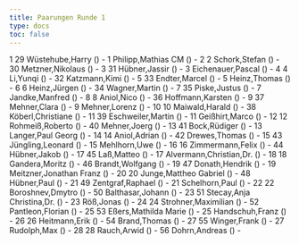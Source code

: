 ```yaml
---
title: Paarungen Runde 1
type: docs
toc: false
---
```


<runde>
1	29	Wüstehube,Harry		()	-	1	Philipp,Mathias	CM	()		-		 
2	2	Schork,Stefan		()	-	30	Metzner,Nikolaus		()		-		 
3	31	Hübner,Jassir		()	-	3	Eichenauer,Pascal		()		-		 
4	4	Li,Yunqi		()	-	32	Katzmann,Kimi		()		-		 
5	33	Endter,Marcel		()	-	5	Heinz,Thomas		()		-		 
6	6	Heinz,Jürgen		()	-	34	Wagner,Martin		()		-		 
7	35	Piske,Justus		()	-	7	Jandke,Manfred		()		-		 
8	8	Aniol,Nico		()	-	36	Hoffmann,Karsten		()		-		 
9	37	Mehner,Clara		()	-	9	Mehner,Lorenz		()		-		 
10	10	Maiwald,Harald		()	-	38	Köberl,Christiane		()		-		 
11	39	Eschweiler,Martin		()	-	11	Geißhirt,Marco		()		-		 
12	12	Rohmeiß,Roberto		()	-	40	Mehner,Joerg		()		-		 
13	41	Bock,Rüdiger		()	-	13	Langer,Paul Georg		()		-		 
14	14	Aniol,Adrian		()	-	42	Drewes,Thomas		()		-		 
15	43	Jüngling,Leonard		()	-	15	Mehlhorn,Uwe		()		-		 
16	16	Zimmermann,Felix		()	-	44	Hübner,Jakob		()		-		 
17	45	Laß,Matteo		()	-	17	Alvermann,Christian,Dr.		()		-		 
18	18	Gandera,Moritz		()	-	46	Brandt,Wolfgang		()		-		 
19	47	Donath,Hendrik		()	-	19	Meitzner,Jonathan Franz		()		-		 
20	20	Junge,Mattheo Gabriel		()	-	48	Hübner,Paul		()		-		 
21	49	Zentgraf,Raphael		()	-	21	Schelhorn,Paul		()		-		 
22	22	Boroshnev,Dmytro		()	-	50	Balthasar,Johann		()		-		 
23	51	Stecay,Anja Christina,Dr.		()	-	23	Röß,Jonas		()		-		 
24	24	Strohner,Maximilian		()	-	52	Pantleon,Florian		()		-		 
25	53	Eßers,Mathilda Marie		()	-	25	Handschuh,Franz		()		-		 
26	26	Heitmann,Erik		()	-	54	Brand,Thomas		()		-		 
27	55	Winger,Frank		()	-	27	Rudolph,Max		()		-		 
28	28	Rauch,Arwid		()	-	56	Dohrn,Andreas		()		-		 
</runde>